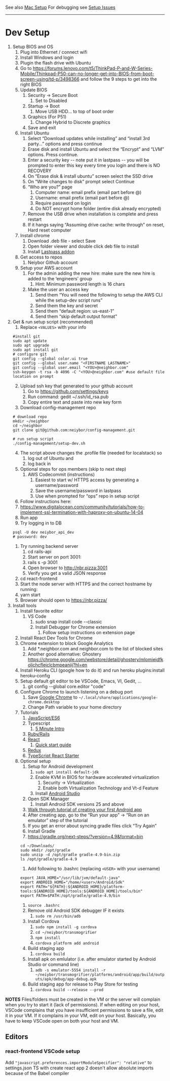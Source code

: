 <!-- TITLE: Dev Setup -->
<!-- SUBTITLE: Setting up dev environments -->

See also [Mac Setup](/engineering/macsetup)
For debugging see [Setup Issues](/engineering/setup-issues)

-----

# Dev Setup
1. Setup BIOS and OS
	1. Plug into Ethernet / connect wifi
	1. Install Windows and login
	1. Plugin the flash drive with Ubuntu
	1. Go to https://forums.lenovo.com/t5/ThinkPad-P-and-W-Series-Mobile/Thinkpad-P50-can-no-longer-get-into-BIOS-from-boot-screen-using/td-p/3498366 and follow the 9 steps to get into the right BIOS
	1. Update BIOS
		1. Security -> Secure Boot
			1. Set to Disabled
		1. Startup -> Boot
			1. Move USB HDD... to top of boot order
		1. Graphics (For P51)
			1. Change Hybrid to Discrete graphics
		1. Save and exit
	1. Install Ubuntu
		1. Select “Download updates while installing” and “install 3rd party…” options and press continue
		1. Erase disk and install Ubuntu and select the “Encrypt” and “LVM” options. Press continue.
		1. Enter a security key -- note put it in lastpass -- you will be prompted to enter this key every time you login and there is NO RECOVERY
		1. On “Erase disk & install ubuntu” screen select the SSD drive
		1. On “Write changes to disk” prompt select Continue
		1. “Who are you?” page
			1. Computer name: email prefix (email part before @)
			1. Username: email prefix (email part before @)
			1. Require password on login
			1. Do NOT encrypt home folder (entire disk already encrypted)
		1. Remove the USB drive when installation is complete and press restart
		1. If it hangs saying “Assuming drive cache: write through” on reset, Hard reset computer
	1. Install chrome
		1. Download .deb file - select Save
		1. Open folder viewer and double click deb file to install
		1. Install [Lastpass addon](https://chrome.google.com/webstore/detail/lastpass-free-password-ma/hdokiejnpimakedhajhdlcegeplioahd?hl=en)
	1. Get access to repos
		1. Neiybor Github account
	1. Setup your AWS account
		1. For the admin adding the new hire: make sure the new hire is added to the ‘engineers’ group
			1. Hint: Minimum password length is 16 chars
		1. Make the user an access key
			1. Send them “You will need the following to setup the AWS CLI while the setup-dev script runs”
			1. Send them the key and secret
			1. Send them “default region: us-east-1”
			1. Send them “skip default output format”
1. Get & run setup script (recommended)
	1. Replace `<VALUES>` with your info
	```
	#install git
	sudo apt update
	sudo apt upgrade
	sudo apt install git
	# configure git
	git config --global color.ui true
	git config --global user.name "<FIRSTNAME LASTNAME>"
	git config --global user.email "<YOU>@neighbor.com"
	ssh-keygen -t rsa -b 4096 -C "<YOU>@neighbor.com" #use default file location on prompt
	```
	2. Upload ssh key that generated to your github account
		1. Go to https://github.com/settings/keys
		1. Run command: gedit ~/.ssh/id_rsa.pub
		1. Copy entire text and paste into new key form
	1. Download config-management repo
	```
	# download repo
	mkdir ~/neighbor
	cd ~/neighbor
	git clone git@github.com:neiybor/config-management.git
	
	# run setup script
	./config-management/setup-dev.sh
	```
	4. The script above changes the .profile file (needed for localstack) so
		1. log out of Ubuntu and
		1. log back in
	1. Optional steps for ops members (skip to next step)
		1. AWS Codecommit (instructions)
			1. Easiest to start w/ HTTPS access by generating a username/password
			1. Save the username/password in lastpass
			1. Use when prompted for “ops” repo in setup script
	1. Follow instructions here:
	1. https://www.digitalocean.com/community/tutorials/how-to-implement-ssl-termination-with-haproxy-on-ubuntu-14-04
	1. Run app
	1. Try logging in to DB
	```
	psql -U dev neiybor_api_dev
	# password: dev
	```
	1. Try running backend server
		1. cd rails-api
		1. Start server on port 3001:
		1. rails s -p 3001
		1. Open browser to http://nbr.pizza:3001
		1. Verify you get a valid JSON response
	1. cd react-frontend
	1. Start the node server with HTTPS and the correct hostname by running:
	1. yarn start
	1. Browser should open to https://nbr.pizza/
1. Install tools
	1. Install favorite editor
		1. VS Code
			1. sudo snap install code --classic
			1. Install Debugger for Chrome extension
				1. Follow setup instructions on extension page
	1. Install React Dev Tools for Chrome
	1. Chrome extension to block Google Analytics
		1. Add *.neighbor.com and neighbor.com to the list of blocked sites
		1. Another good alternative: Ghostery https://chrome.google.com/webstore/detail/ghostery/mlomiejdfkolichcflejclcbmpeaniij?hl=en
	1. Install Heroku CLI (google how to do it) and run heroku plugins:install heroku-config
	1. Setup default git editor to be VSCode, Emacs, VI, Gedit, …
		1. git config --global core.editor "code"
	1. Configure Chrome to launch listening on a debug port
		1. Save [Google Chrome](https://drive.google.com/open?id=1kRKIRivPSPq8XD2Lspx6ZMV37plkHu4-) to `~/.local/share/applications/google-chrome.desktop`
		1. Change Path variable to your home directory
	1. Tutorials
		1. [JavaScript/ES6](https://www.codecademy.com/learn/introduction-to-javascript)
		1. Typescript
			1. [5 Minute Intro](https://www.typescriptlang.org/docs/handbook/typescript-in-5-minutes.html)
		1. [Ruby/Rails](https://www.coursera.org/learn/ruby-on-rails-intro/home/welcome)
		1. [React](https://reactjs.org/tutorial/tutorial.html)
			1. [Quick start guide](https://reactjs.org/docs/hello-world.html)
		1. [Redux](https://redux.js.org/introduction/getting-started)
		1. [TypeScript React Starter](https://github.com/Microsoft/TypeScript-React-Starter#typescript-react-starter)
	1. Optional setup
		1. Setup for Android development
			1. `sudo apt install default-jdk`
			1. Enable KVM in BIOS for hardware accelerated virtualization
				1. Security -> Virtualization
				1. Enable both Virtualization Technology and Vt-d Feature
			1. Install [Android Studio](https://developer.android.com/studio/install)
		1. Open SDK Manager
			1. Install Android SDK versions 25 and above
		1. [Walk through tutorial of creating your first Android app](https://developer.android.com/training/basics/firstapp/creating-project)
		1. After creating app, go to the “Run your app” -> “Run on an emulator” step of the tutorial
		1. If you get an error about syncing gradle files click “Try Again”
		1. Install Gradle
		1. https://gradle.org/next-steps/?version=4.9&format=bin
		```
		cd ~/Downloads/
		sudo mkdir /opt/gradle
		sudo unzip -d /opt/gradle gradle-4.9-bin.zip
		ls /opt/gradle/gradle-4.9
		```
		1. Add following to .bashrc (replacing `<USER>` with your username)
		```
		export JAVA_HOME="/usr/lib/jvm/default-java"
		export ANDROID_HOME="/home/<user>/Android/Sdk"
		export PATH="${PATH}:${ANDROID_HOME}/platform-tools:${ANDROID_HOME}/tools:${ANDROID_HOME}/tools/bin"
		export PATH=$PATH:/opt/gradle/gradle-4.9/bin
		```
		1. `source .bashrc`
		1. Remove old Android SDK debugger IF it exists
			1. `sudo rm /usr/bin/adb`
		1. Install Cordova
			1. `sudo npm install -g cordova`
			1. `cd ~/neiybor/transmogrifier`
			1. `npm install`
			1. `cordova platform add android`
		1. Build staging app
			1. `cordova build`
		1. Install apk on emlulator (i.e. after emulator started by Android Studio or command line)
			1. `adb -s emulator-5554 install -r ~/neiybor/transmogrifier/platforms/android/app/build/outputs/apk/debug/app-debug.apk`
		1. Build staging app for release to Play Store for testing
			1. `cordova build --release --prod`


**NOTES**
Files/folders must be created in the VM or the server will complain when you try to start it (lack of permissions).
If when editing on your host, VSCode complains that you have insufficient permissions to save a file, edit it in your VM. If it complains in your VM, edit on your host. Basically, you have to keep VSCode open on both your host and VM.

## Editors
### react-frontend VSCode setup
Add `"javascript.preferences.importModuleSpecifier": "relative"` to settings.json
TS with create react app 2 doesn't allow absolute imports because of the Babel compiler
